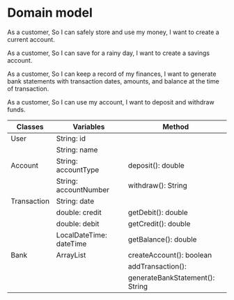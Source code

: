 # Domain model
As a customer,
So I can safely store and use my money,
I want to create a current account.

As a customer,
So I can save for a rainy day,
I want to create a savings account.

As a customer,
So I can keep a record of my finances,
I want to generate bank statements with transaction dates, amounts, and balance at the time of transaction.

As a customer,
So I can use my account,
I want to deposit and withdraw funds.

| Classes     | Variables               | Method                          |
|-------------|-------------------------|---------------------------------|
| User        | String: id              |                                 |
|             | String: name            |                                 |
| Account     | String: accountType     | deposit(): double               |
|             | String: accountNumber   | withdraw(): String              |
| Transaction | String: date            |                                 |
|             | double: credit          | getDebit(): double              |
|             | double: debit           | getCredit(): double             |
|             | LocalDateTime: dateTime | getBalance(): double            |
| Bank        | ArrayList<Account>      | createAccount(): boolean        |
|             |                         | addTransaction():               |
|             |                         | generateBankStatement(): String |
